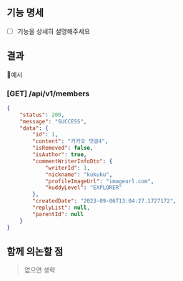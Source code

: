 ## 기능 명세
- [ ] 기능을 상세히 설명해주세요

## 결과 
🔻예시
### [GET] /api/v1/members
```json
{
    "status": 200,
    "message": "SUCCESS",
    "data": {
        "id": 1,
        "content": "카카오 댓글4",
        "isRemoved": false,
        "isAuthor": true,
        "commentWriterInfoDto": {
            "writerId": 1,
            "nickname": "kukuku",
            "profileImageUrl": "imageurl.com",
            "kuddyLevel": "EXPLORER"
        },
        "createdDate": "2023-09-06T13:04:27.1727172",
        "replyList": null,
        "parentId": null
    }
}
```

## 함께 의논할 점
> 없으면 생략 
